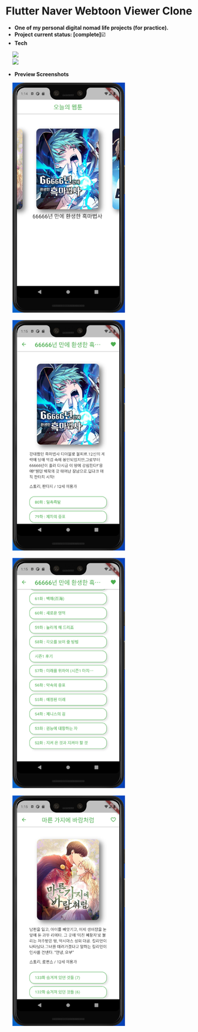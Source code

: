 # Flutter Naver Webtoon Viewer Clone

- **One of my personal digital nomad life projects (for practice).**
- **Project current status: [complete]**:ballot_box_with_check:
- **Tech**
<p>
  <div>
    &emsp;
    <img src="https://img.shields.io/badge/Dart-0175C2?style=flat&logo=dart&logoColor=white&logoWidth=25" height="25px"/>
  </div>
  <div>
    &emsp;
    <img src="https://img.shields.io/badge/Flutter-02569B?style=flat&logo=flutter&logoColor=white&logoWidth=25" height="25px"/>
  </div>
</p>

- **Preview Screenshots**
<p>
  <div>
    &emsp;
    <img width="300px" src="preview-screenshots/flutter_naver_webtoon_viewer_clone01.PNG" alt="flutter_naver_webtoon_viewer_clone01.PNG" />
  </div>  
  &emsp;
  <div>
    &emsp;
    <img width="300px" src="preview-screenshots/flutter_naver_webtoon_viewer_clone02.PNG" alt="flutter_naver_webtoon_viewer_clone02.PNG" />
  </div>
    &emsp;
  <div>
    &emsp;
    <img width="300px" src="preview-screenshots/flutter_naver_webtoon_viewer_clone03.PNG" alt="flutter_naver_webtoon_viewer_clone03.PNG" />
  </div>
    &emsp;
  <div>
    &emsp;
    <img width="300px" src="preview-screenshots/flutter_naver_webtoon_viewer_clone04.PNG" alt="flutter_naver_webtoon_viewer_clone04.PNG" />
  </div>
</p>

<br/>
